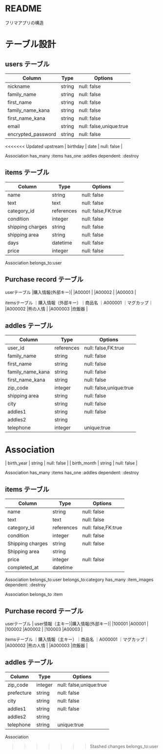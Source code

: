 # README
フリマアプリの構造
# テーブル設計

## users テーブル

| Column             | Type   | Options     |
| ------------------ | ------ | ----------- |
| nickname           | string | null: false |
| family_name        | string | null: false |
| first_name         | string | null: false |
| family_name_kana   | string | null: false |
| first_name_kana    | string | null: false |
| email              | string | null: false,unique:true |
| encrypted_password | string | null: false |
<<<<<<< Updated upstream
| birthday           | date   | null: false |

Association
has_many :items
has_one :addles dependent: :destroy

## items テーブル

| Column | Type   | Options     |
| ------ | ------ | ----------- |
| name                  | string    | null: false |
| text                  | text      | null: false |
| category_id           | references| null: false,FK:true |
| condition             | integer   | null: false |
| shipping charges      | string    | null: false |
| shipping area         | string    | null: false |
| days                  | datetime  | null: false |
| price                 | integer   | null: false |

Association
belongs_to:user

## Purchase record テーブル
userテーブル
|購入情報(外部キー)|
|A00001         |
|A00002         |
|A00003         |

itemsテーブル
｜購入情報（外部キー）｜商品名
｜A000001        ｜マグカップ｜
|A000002         |熊の人情  |
|A000003         |炊飯器    |
## addles テーブル
| Column             | Type   | Options     |
| ------------------ | ------ | ----------- |
| user_id            | references | null: false,FK:true |
| family_name        | string | null: false |
| first_name         | string | null: false |
| family_name_kana   | string | null: false |
| first_name_kana    | string | null: false |
| zip_code           | integer| null: false,unique:true |
| shipping area      | string | null: false | 
| city               | string | null: false |
| addles1            | string | null: false |
| addles2            | string | 
| telephone          | integer| unique:true |

Association
=======
| birth_year         | string | null: false |
| birth_month        | string | null: false |


Association
has_many :items
has_one :addles dependent: :destroy

## items テーブル

| Column | Type   | Options     |
| ------ | ------ | ----------- |
| name                  | string    | null: false |
| text                  | text      | null: false |
| category_id           | references| null: false,FK:true |
| condition             | integer   | null: false |
| Shipping charges      | string    | null: false |
| Shipping area         | string    |
| price                 | integer   | null: false |
| completed_at          | datetime  |

Association
belongs_to:user
belongs_to:category
has_many :item_images dependent: :destroy


Association
belongs_to :item
## Purchase record テーブル
userテーブル
| user情報（主キー)|購入情報(外部キー)|
|100001          |A00001         |
|100002          |A00002         |
|100003          |A00003         |

itemsテーブル
｜購入情報（主キー）｜商品名
｜A000001        ｜マグカップ｜
|A000002         |熊の人情  |
|A000003         |炊飯器    |
## addles テーブル
| Column             | Type   | Options     |
| ------------------ | ------ | ----------- |
| zip_code           | integer | null: false,unique:true |
| prefecture         | string | null: false |
| city               | string | null: false |
| addles1            | string | null: false |
| addles2            | string |
| telephone          | string | unique:true |

Association
>>>>>>> Stashed changes
belongs_to:user